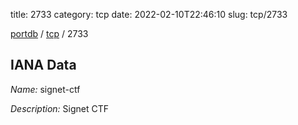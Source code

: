 title: 2733
category: tcp
date: 2022-02-10T22:46:10
slug: tcp/2733

[portdb](/) / [tcp](/category/tcp.html) / 2733


## IANA Data

_Name:_ signet-ctf

_Description:_ Signet CTF


